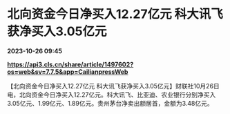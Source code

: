 # 北向资金今日净买入12.27亿元 科大讯飞获净买入3.05亿元

**2023-10-26 09:45**

**https://api3.cls.cn/share/article/1497602?os=web&sv=7.7.5&app=CailianpressWeb**

【北向资金今日净买入12.27亿元 科大讯飞获净买入3.05亿元】财联社10月26日电，北向资金今日净买入12.27亿元。科大讯飞、比亚迪、农业银行分别净买入3.05亿元、1.99亿元、1.89亿元。贵州茅台净卖出额居首，金额为3.48亿元。